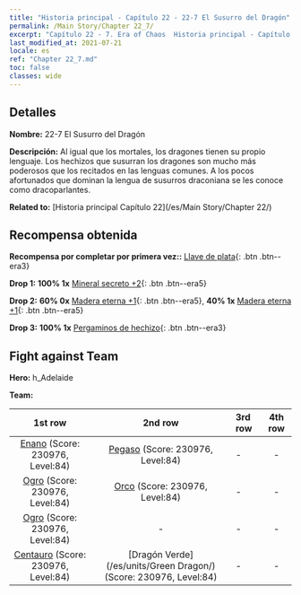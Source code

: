 ```yaml
---
title: "Historia principal - Capítulo 22 - 22-7 El Susurro del Dragón"
permalink: /Main Story/Chapter 22_7/
excerpt: "Capítulo 22 - 7. Era of Chaos  Historia principal - Capítulo 22_7. 22-7 El Susurro del Dragón"
last_modified_at: 2021-07-21
locale: es
ref: "Chapter 22_7.md"
toc: false
classes: wide
---
```


## Detalles

 **Nombre:** 22-7 El Susurro del Dragón

 **Descripción:** Al igual que los mortales, los dragones tienen su propio lenguaje. Los hechizos que susurran los dragones son mucho más poderosos que los recitados en las lenguas comunes. A los pocos afortunados que dominan la lengua de susurros draconiana se les conoce como dracoparlantes.

 **Related to:** [Historia principal Capítulo 22](/es/Main Story/Chapter 22/)

## Recompensa obtenida

 **Recompensa por completar por primera vez::** [Llave de plata](/ItemsES/con_693/){: .btn .btn--era3}

 **Drop 1:** **100% 1x** [Mineral secreto +2](/ItemsES/mat_75/){: .btn .btn--era5}

 **Drop 2:** **60% 0x** [Madera eterna +1](/ItemsES/mat_69/){: .btn .btn--era5}, **40% 1x** [Madera eterna +1](/ItemsES/mat_69/){: .btn .btn--era5}

 **Drop 3:** **100% 1x** [Pergaminos de hechizo](/ItemsES/con_694/){: .btn .btn--era3}


## Fight against Team
 **Hero:** h_Adelaide

 **Team:**


  | 1st row | 2nd row | 3rd row | 4th row |
  |:----:|:----:|:----|:----:|
  | [Enano](/es/units/Dwarf/) (Score: 230976, Level:84)  | [Pegaso](/es/units/Pegasus/) (Score: 230976, Level:84)  | - | - |
  | [Ogro](/es/units/Ogre/) (Score: 230976, Level:84)  | [Orco](/es/units/Orc/) (Score: 230976, Level:84)  | - | - |
  | [Ogro](/es/units/Ogre/) (Score: 230976, Level:84)  | - | - | - |
  | [Centauro](/es/units/Centaur/) (Score: 230976, Level:84)  | [Dragón Verde](/es/units/Green Dragon/) (Score: 230976, Level:84)  | - | - |


